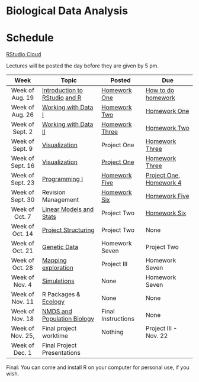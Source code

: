 # Biological Data Analysis

# Schedule

[RStudio Cloud](https://rstudio.cloud/spaces/269769/join?access_code=2DRWaVodBPHSn24odTX619RRpxmCePaGakiq8X3_)

Lectures will be posted the day before they are given by 5 pm.


| Week | Topic | Posted | Due |
|:----:|-------|--------|-----|
| Week of Aug. 19 | [Introduction to RStudio](https://biologicaldataanalysis2019.github.io/2024/articles/00_Syllabus_and_Expectations.html) [and R](https://biologicaldataanalysis2019.github.io/2024/articles/01_Getting_Started_with_R.html)| [Homework One](https://biologicaldataanalysis2019.github.io/2024/articles/homework_1.html) | [How to do homework](https://biologicaldataanalysis2019.github.io/2024/articles/homework_0.html) |
| Week of Aug. 26 |  [Working with Data I](https://biologicaldataanalysis2019.github.io/2024/articles/02_Starting_with_Data.html) | [Homework Two](https://biologicaldataanalysis2019.github.io/2024/articles/homework_2.html) | [Homework One](https://biologicaldataanalysis2019.github.io/2024/articles/homework_1.html) | 
| Week of Sept. 2 | [Working with Data II](https://biologicaldataanalysis2019.github.io/2024/articles/03_Manipulating_Data.html) | [Homework Three](https://biologicaldataanalysis2019.github.io/2024/articles/homework_3.html)  |  [Homework Two](https://biologicaldataanalysis2019.github.io/2024/articles/homework_2.html)  | 
| Week of Sept. 9 | [Visualization](https://biologicaldataanalysis2019.github.io/2024/articles/04-plotting.html) | Project One | [Homework Three](https://biologicaldataanalysis2019.github.io/2024/articles/homework_3.html)  |
| Week of Sept. 16| [Visualization](https://biologicaldataanalysis2019.github.io/2024/articles/04-plotting.html) | [Project One](https://biologicaldataanalysis2019.github.io/2024/articles/project_one.html) | [Homework Three](https://biologicaldataanalysis2019.github.io/2024/articles/homework_3.html) |
| Week of Sept. 23 | [Programming I](https://biologicaldataanalysis2019.github.io/2024/articles/05_Functions.html) | [Homework Five](https://biologicaldataanalysis2019.github.io/2024/articles/homework_5.html)  |  [Project One](https://biologicaldataanalysis2019.github.io/2024/articles/project_one.html), [Homework 4](https://biologicaldataanalysis2019.github.io/2024/articles/homework_4.html) |
| Week of Sept. 30 | Revision Management | [Homework Six](https://biologicaldataanalysis2019.github.io/2024/articles/homework_6.html) | [Homework Five](https://biologicaldataanalysis2019.github.io/2024/articles/homework_5.html)   | 
| Week of Oct. 7 |  [Linear Models and Stats ](https://biologicaldataanalysis2019.github.io/2024/articles/08_linear_models.html) | Project Two| [Homework Six](https://biologicaldataanalysis2019.github.io/2024/articles/homework_6.html) | 
| Week of Oct. 14 | [Project Structuring](https://biologicaldataanalysis2019.github.io/2024/articles/06_Project_Structuring.html) | Project Two | None | 
| Week of Oct. 21 | [Genetic Data](https://biologicaldataanalysis2019.github.io/2024/articles/09_Tree_of_life.html)    | Homework Seven | Project Two |
| Week of Oct. 28 | [Mapping exploration](https://biologicaldataanalysis2019.github.io/2024/articles/10_GBIF_and_Location.html) | Project III | Homework Seven |
| Week of Nov. 4 |  [Simulations](https://biologicaldataanalysis2019.github.io/2024/articles/Simulation.html)  | None | Homework Seven |
| Week of Nov. 11 | R Packages & [Ecology](https://biologicaldataanalysis2019.github.io/2024/articles/11_iNEXT.html) | None | None |  
| Week of Nov. 18  | [NMDS and Population Biology](https://biologicaldataanalysis2019.github.io/2024/articles/11_iNEXT.html) | Final Instructions | None | 
| Week of Nov. 25, | Final project worktime | Nothing | Project III - Nov. 22 | 
| Week of Dec. 1 | Final Project Presentations | | | 

Final: You can come and install R on your computer for personal use, if you wish.

